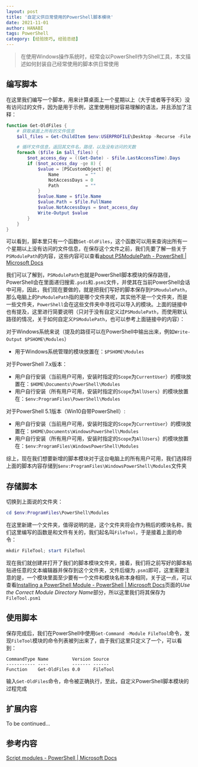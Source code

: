 ```yaml
---
layout: post
title: '自定义供日常使用的PowerShell脚本模块'
date: 2021-11-01
author: HANABI
tags: PowerShell
category: [经验技巧, 经验总结]
---
```


> 在使用Windows操作系统时，经常会以PowerShell作为Shell工具，本文描述如何封装自己经常使用的脚本供日常使用

## 编写脚本

在这里我们编写一个脚本，用来计算桌面上一个星期以上（大于或者等于8天）没有访问过的文件，因为是用于示例，这里使用相对容易理解的语法，并且添加了注释：

```powershell
function Get-OldFiles {
    # 获取桌面上所有的文件信息
    $all_files = Get-ChildItem $env:USERPROFILE\Desktop -Recurse -File

    # 循环文件信息，返回其文件名，路径，以及没有访问的天数
    foreach ($file in $all_files) {
        $not_access_day = ((Get-Date) - $file.LastAccessTime).Days
        if ($not_access_day -ge 8) {
            $value = [PSCustomObject] @{
                Name          = ""
                NotAccessDays = 0
                Path          = ""
            }
            $value.Name = $file.Name
            $value.Path = $file.FullName
            $value.NotAccessDays = $not_access_day
            Write-Output $value
        }
    }
}
```

可以看到，脚本里只有一个函数`Get-OldFiles`，这个函数可以用来查询出所有一个星期以上没有访问的文件信息，在保存这个文件之前，我们先要了解一些关于`PSModulePath`的内容，这些内容可以查看[about PSModulePath - PowerShell | Microsoft Docs](https://docs.microsoft.com/en-us/powershell/module/microsoft.powershell.core/about/about_psmodulepath)

我们可以了解到，`PSModulePath`也就是PowerShell脚本模块的保存路径，PowerShell会在里面递归搜索`.psd1`和`.psm1`文件，并使其在当前PowerShell会话中可用，因此，我们现在要做的，就是把我们写好的脚本保存到`PSMoudulePath`，那么电脑上的`PsModulePath`指的是哪个文件夹呢，其实他不是一个文件夹，而是一些文件夹，`PowerShell`会在这些文件夹中寻找可以导入的模块。上面的链接中也有提及，这里进行简要说明（只对于没有自定义过`PSModulePath`，而使用默认路径的情况，关于如何自定义`PSModulePath`，也可以参考上面链接中的内容）：

对于Windows系统来说（提及的路径可以在PowerShell中输出出来，例如`Write-Output $PSHOME\Modules`）
- 用于Windows系统管理的模块放置在：`$PSHOME\Modules`

对于PowerShell 7.x版本：
- 用户自行安装（当前用户可用，安装时指定的`Scope`为`CurrentUser`）的模块放置在：`$HOME\Documents\PowerShell\Modules`
- 用户自行安装（所有用户可用，安装时指定的`Scope`为`AllUsers`）的模块放置在：`$env:ProgramFiles\PowerShell\Modules`

对于PowerShell 5.1版本（Win10自带PowerShell）:
- 用户自行安装（当前用户可用，安装时指定的`Scope`为`CurrentUser`）的模块放置在：`$HOME\Documents\WindowsPowerShell\Modules`
- 用户自行安装（所有用户可用，安装时指定的`Scope`为`AllUsers`）的模块放置在：`$env:ProgramFiles\WindowsPowerShell\Modules`

综上，现在我们想要新增的脚本模块对于这台电脑上的所有用户可用，我们选择将上面的脚本内容存储到`$env:ProgramFiles\WindowsPowerShell\Modules`文件夹

## 存储脚本

切换到上面说的文件夹：

```powershell
cd $env:ProgramFiles\PowerShell\Modules
```

在这里新建一个文件夹，值得说明的是，这个文件夹将会作为稍后的模块名称，我们这里编写的函数是和文件有关的，我们起名叫`FileTool`，于是接着上面的命令：

```powershell
mkdir FileTool; start FileTool
```

现在我们就创建并打开了我们的脚本模块文件夹，接着，我们将之前写好的脚本粘贴进任意的文本编辑器并保存到这个文件夹，文件后缀为`.psm1`即可，这里需要注意的是，一个模块里面至少要有一个文件和模块名称本身相同，关于这一点，可以查看[Installing a PowerShell Module - PowerShell | Microsoft Docs](https://docs.microsoft.com/en-us/powershell/scripting/developer/module/installing-a-powershell-module)页面的*Use the Correct Module Directory Name*部分，所以这里我们将其保存为`FileTool.psm1`

## 使用脚本

保存完成后，我们在PowerShell中使用`Get-Command -Module FileTool`命令，发现`FileTool`模块的命令列表被列出来了，由于我们这里只定义了一个，可以看到：

```plaintext
CommandType Name         Version Source
----------- ----         ------- ------
Function    Get-OldFiles 0.0     FileTool
```
输入`Get-OldFiles`命令，命令被正确执行，至此，自定义PowerShell脚本模块的过程完成

## 扩展内容

To be continued...

## 参考内容

[Script modules - PowerShell | Microsoft Docs](https://docs.microsoft.com/en-us/powershell/scripting/learn/ps101/10-script-modules)
